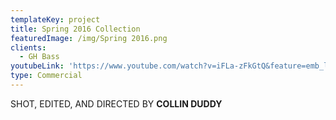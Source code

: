 ```yaml
---
templateKey: project
title: Spring 2016 Collection
featuredImage: /img/Spring 2016.png
clients:
  - GH Bass
youtubeLink: 'https://www.youtube.com/watch?v=iFLa-zFkGtQ&feature=emb_logo'
type: Commercial
---
```

SHOT, EDITED, AND DIRECTED BY **COLLIN DUDDY**
